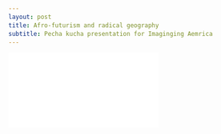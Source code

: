 ```yaml
---
layout: post
title: Afro-futurism and radical geography
subtitle: Pecha kucha presentation for Imaginging Aemrica
---
```


![image](/img/AFRC1.pdf)
